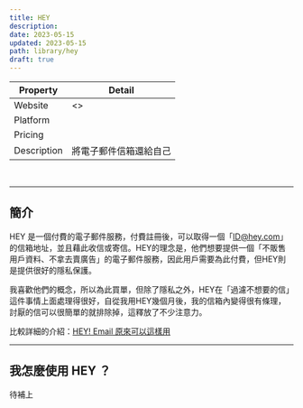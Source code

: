 ```yaml
---
title: HEY
description: 
date: 2023-05-15
updated: 2023-05-15
path: library/hey
draft: true
---
```


| Property | Detail |
| --- | --- |
| Website | <> |
| Platform |  |
| Pricing |  |
| Description | 將電子郵件信箱還給自己 |

<br>

---

## 簡介
HEY 是一個付費的電子郵件服務，付費註冊後，可以取得一個「ID@hey.com」的信箱地址，並且藉此收信或寄信。HEY的理念是，他們想要提供一個「不販售用戶資料、不拿去賣廣告」的電子郵件服務，因此用戶需要為此付費，但HEY則是提供很好的隱私保護。

我喜歡他們的概念，所以為此買單，但除了隱私之外，HEY在「過濾不想要的信」這件事情上面處理得很好，自從我用HEY幾個月後，我的信箱內變得很有條理，討厭的信可以很簡單的就排除掉，這釋放了不少注意力。

比較詳細的介紹：[HEY! Email 原來可以這樣用](@/blog/hey-email-introduction.md)

---

## 我怎麼使用 HEY ？
待補上